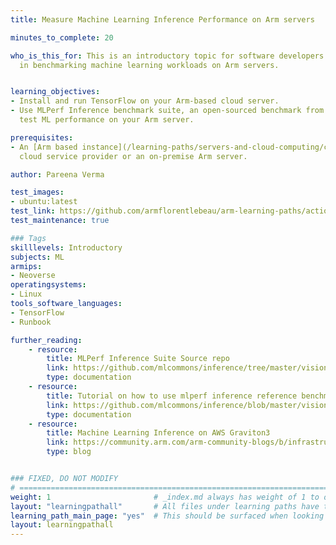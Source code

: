 ```yaml
---
title: Measure Machine Learning Inference Performance on Arm servers

minutes_to_complete: 20

who_is_this_for: This is an introductory topic for software developers interested
  in benchmarking machine learning workloads on Arm servers.


learning_objectives:
- Install and run TensorFlow on your Arm-based cloud server.
- Use MLPerf Inference benchmark suite, an open-sourced benchmark from MLCommons to
  test ML performance on your Arm server.

prerequisites:
- An [Arm based instance](/learning-paths/servers-and-cloud-computing/csp/) from an appropriate
  cloud service provider or an on-premise Arm server.

author: Pareena Verma

test_images:
- ubuntu:latest
test_link: https://github.com/armflorentlebeau/arm-learning-paths/actions/runs/4312122327
test_maintenance: true

### Tags
skilllevels: Introductory
subjects: ML
armips:
- Neoverse
operatingsystems:
- Linux
tools_software_languages:
- TensorFlow
- Runbook

further_reading:
    - resource:
        title: MLPerf Inference Suite Source repo 
        link: https://github.com/mlcommons/inference/tree/master/vision/classification_and_detection
        type: documentation
    - resource:
        title: Tutorial on how to use mlperf inference reference benchmark
        link: https://github.com/mlcommons/inference/blob/master/vision/classification_and_detection/GettingStarted.ipynb
        type: documentation
    - resource:
        title: Machine Learning Inference on AWS Graviton3
        link: https://community.arm.com/arm-community-blogs/b/infrastructure-solutions-blog/posts/machine-learning-inference-on-aws-graviton3
        type: blog


### FIXED, DO NOT MODIFY
# ================================================================================
weight: 1                       # _index.md always has weight of 1 to order correctly
layout: "learningpathall"       # All files under learning paths have this same wrapper
learning_path_main_page: "yes"  # This should be surfaced when looking for related content. Only set for _index.md of learning path content.
layout: learningpathall
---
```

